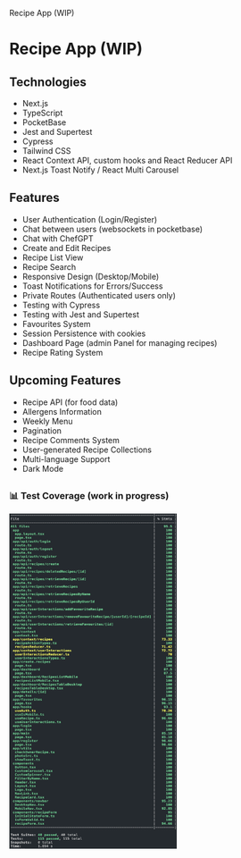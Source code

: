 Recipe App (WIP)

# Recipe App (WIP)

## Technologies

- Next.js
- TypeScript
- PocketBase
- Jest and Supertest
- Cypress
- Tailwind CSS
- React Context API, custom hooks and React Reducer API
- Next.js Toast Notify / React Multi Carousel

## Features

- User Authentication (Login/Register)
- Chat between users (websockets in pocketbase)
- Chat with ChefGPT
- Create and Edit Recipes
- Recipe List View
- Recipe Search
- Responsive Design (Desktop/Mobile)
- Toast Notifications for Errors/Success
- Private Routes (Authenticated users only)
- Testing with Cypress
- Testing with Jest and Supertest
- Favourites System
- Session Persistence with cookies
- Dashboard Page (admin Panel for managing recipes)
- Recipe Rating System

## Upcoming Features

- Recipe API (for food data)
- Allergens Information
- Weekly Menu
- Pagination
- Recipe Comments System
- User-generated Recipe Collections
- Multi-language Support
- Dark Mode

## <h3>📊 Test Coverage (work in progress)</h3>

<img src="./public/images/githubImages/coverage.png" alt="Texto alternativo" width="300" height="600">
